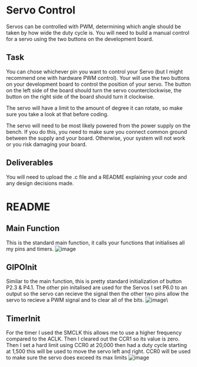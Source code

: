 # Servo Control
Servos can be controlled with PWM, determining which angle should be taken by how wide the duty cycle is. You will need to build a manual control for a servo using the two buttons on the development board.

## Task
You can chose whichever pin you want to control your Servo (but I might recommend one with hardware PWM control). Your will use the two buttons on your development board to control the position of your servo. The button on the left side of the board should turn the servo counterclockwise, the button on the right side of the board should turn it clockwise.

The servo will have a limit to the amount of degree it can rotate, so make sure you take a look at that before coding.

The servo will need to be most likely powered from the power supply on the bench. If you do this, you need to make sure you connect common ground between the supply and your board. Otherwise, your system will not work or you risk damaging your board.

## Deliverables
You will need to upload the .c file and a README explaining your code and any design decisions made.
# README
## Main Function
This is the standard main function, it calls your functions that initialises all my pins and timers.
![image](https://user-images.githubusercontent.com/113445493/234754193-b9044c7d-58e9-4e18-ac73-cf4971de0bf5.png)
## GIPOInit
Similar to the main function, this is pretty standard initialization of button P2.3 & P4.1. The other pin initalised are used for the Servos I set P6.0 to an output so the servo can recieve the signal then the other two pins allow the servo to recieve a PWM signal and to clear all of the bits.
![image](https://user-images.githubusercontent.com/113445493/234755734-f9eb5d05-d16c-4844-b66c-4f5362878162.png)\
## TimerInit
For the timer I used the SMCLK this allows me to use a higher frequency compared to the ACLK. Then I cleared out the CCR1 so its value is zero. Then I set a hard limit using CCR0 at 20,000 then had a duty cycle starting at 1,500 this will be used to move the servo left and right. CCR0 will be used to make sure the servo does exceed its max limits
![image](https://user-images.githubusercontent.com/113445493/234756724-0e1b2ed6-9533-409e-b74c-40b7673a0f81.png)

